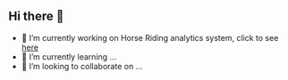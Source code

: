 ## Hi there 👋

- 🔭 I’m currently working on Horse Riding analytics system, click to see [here](https://github.com/JoshuaSutherland43/WIL_2025)
- 🌱 I’m currently learning ...
- 👯 I’m looking to collaborate on ...

<!--
**st10085208/st10085208** is a ✨ _special_ ✨ repository because its `README.md` (this file) appears on your GitHub profile.

Here are some ideas to get you started:

- 🔭 I’m currently working on ...
- 🌱 I’m currently learning ...
- 👯 I’m looking to collaborate on ...
- 🤔 I’m looking for help with ...
- 💬 Ask me about ...
- 📫 How to reach me: ...
- 😄 Pronouns: ...
- ⚡ Fun fact: ...
-->
